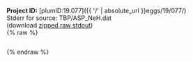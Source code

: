 **Project ID:** [plumID:19.077]({{ '/' | absolute_url }}eggs/19/077/)  
Stderr for source:  TBP/ASP_NeH.dat   
(download [zipped raw stdout](ASP_NeH.dat.plumed.stdout.txt.zip))  
{% raw %}
<pre>
</pre>
{% endraw %}
